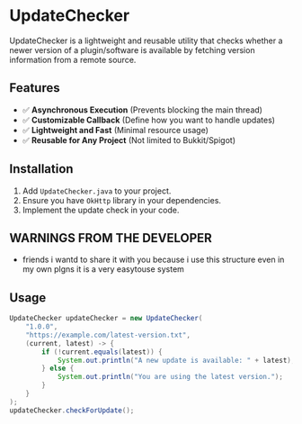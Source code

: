 # UpdateChecker

UpdateChecker is a lightweight and reusable utility that checks whether a newer version of a plugin/software is available by fetching version information from a remote source.

## Features
- ✅ **Asynchronous Execution** (Prevents blocking the main thread)
- ✅ **Customizable Callback** (Define how you want to handle updates)
- ✅ **Lightweight and Fast** (Minimal resource usage)
- ✅ **Reusable for Any Project** (Not limited to Bukkit/Spigot)

## Installation
1. Add `UpdateChecker.java` to your project.
2. Ensure you have `OkHttp` library in your dependencies.
3. Implement the update check in your code.

## WARNINGS FROM THE DEVELOPER
- friends i wantd to share it with you because i use this structure even in my own plgns it is a very easytouse system

## Usage
```java
UpdateChecker updateChecker = new UpdateChecker(
    "1.0.0",
    "https://example.com/latest-version.txt",
    (current, latest) -> {
        if (!current.equals(latest)) {
            System.out.println("A new update is available: " + latest);
        } else {
            System.out.println("You are using the latest version.");
        }
    }
);
updateChecker.checkForUpdate();

